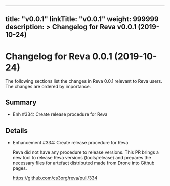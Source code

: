 
---
title: "v0.0.1"
linkTitle: "v0.0.1"
weight: 999999
description: >
  Changelog for Reva v0.0.1 (2019-10-24)
---

Changelog for Reva 0.0.1 (2019-10-24)
=======================================

The following sections list the changes in Reva 0.0.1 relevant to
Reva users. The changes are ordered by importance.

Summary
-------

 * Enh #334: Create release procedure for Reva

Details
-------

 * Enhancement #334: Create release procedure for Reva

   Reva did not have any procedure to release versions. This PR brings a new tool to release Reva
   versions (tools/release) and prepares the necessary files for artefact distributed made
   from Drone into Github pages.

   https://github.com/cs3org/reva/pull/334


